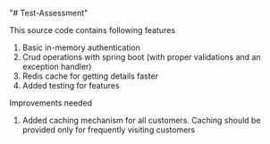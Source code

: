 "# Test-Assessment" 

This source code contains following features

1. Basic in-memory authentication 
2. Crud operations with spring boot (with proper validations and an exception handler)
3. Redis cache for getting details faster
4. Added testing for features

Improvements needed

1. Added caching mechanism for all customers. Caching should be provided only for frequently visiting customers
